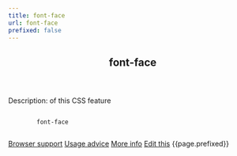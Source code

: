 ```yaml
---
title: font-face
url: font-face
prefixed: false
---
```


<article id="font-face" class="feature prefix-{{page.prefixed}}">
	<header class="feature__header">
		<h2>font-face</h2>
	</header>
	<p class="feature__description">
		Description: of this CSS feature
	</p>
	<pre class="feature__code"><code>
		font-face
	</code></pre>
	<footer class="feature__footer">
		<a href="http://caniuse.com/font-face">Browser support</a> 
		<a href="http://html5please.com/#font-face">Usage advice</a> 
		<a href="http://www.css3files.com/font-face">More info</a> 
		<a href="https://github.com/davidhund/shouldiprefix/blob/master/_posts/{{page.date | date: "%Y-%m-%d"}}-{{page.title}}.md">Edit this</a> 
		<span class="feature__prefix">{{page.prefixed}}</span>
	</footer>
</article>
